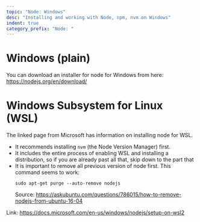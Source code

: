 ```yaml
---
topic: "Node: Windows"
desc: "Installing and working with Node, npm, nvm on Windows"
indent: true
category_prefix: "Node: "
---
```


# Windows (plain)

You can download an installer for node for Windows from here: <https://nodejs.org/en/download/> 


# Windows Subsystem for Linux (WSL)

The linked page from Microsoft has information on installing node for WSL.
* It recommends installing `nvm` (the Node Version Manager) first.
* It includes the entire process of enabling WSL and installing a distribution, so if you are already past all that, skip down to the part that 
* It is important to remove all previous version of node first.  This command seems to work:
  ```
  sudo apt-get purge --auto-remove nodejs
  ```
  Source: <https://askubuntu.com/questions/786015/how-to-remove-nodejs-from-ubuntu-16-04>

Link: <https://docs.microsoft.com/en-us/windows/nodejs/setup-on-wsl2>

